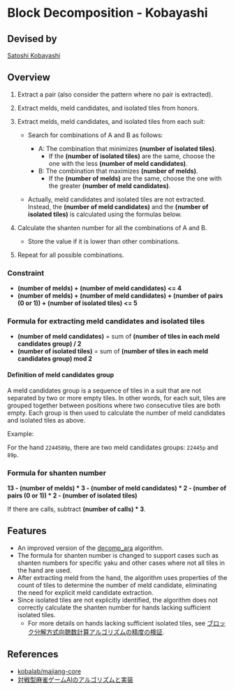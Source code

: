 # Block Decomposition - Kobayashi

## Devised by

[Satoshi Kobayashi](https://github.com/kobalab)

## Overview

1. Extract a pair (also consider the pattern where no pair is extracted).
2. Extract melds, meld candidates, and isolated tiles from honors.
3. Extract melds, meld candidates, and isolated tiles from each suit:

    - Search for combinations of A and B as follows:

      - A: The combination that minimizes **(number of isolated tiles)**.
        - If the **(number of isolated tiles)** are the same, choose the one with the less **(number of meld candidates)**.
      - B: The combination that maximizes **(number of melds)**.
        - If the **(number of melds)** are the same, choose the one with the greater **(number of meld candidates)**.

    - Actually, meld candidates and isolated tiles are not extracted. Instead, the **(number of meld candidates)** and the **(number of isolated tiles)** is calculated using the formulas below.

4. Calculate the shanten number for all the combinations of A and B.

    - Store the value if it is lower than other combinations.

5. Repeat for all possible combinations.

### Constraint

- **(number of melds) + (number of meld candidates) <= 4**
- **(number of melds) + (number of meld candidates) + (number of pairs (0 or 1)) + (number of isolated tiles) <= 5**

### Formula for extracting meld candidates and isolated tiles

- **(number of meld candidates)** = sum of **(number of tiles in each meld candidates group) / 2**
- **(number of isolated tiles)** = sum of **(number of tiles in each meld candidates group) mod 2**

#### Definition of meld candidates group

A meld candidates group is a sequence of tiles in a suit that are not separated by two or more empty tiles.
In other words, for each suit, tiles are grouped together between positions where two consecutive tiles are both empty.
Each group is then used to calculate the number of meld candidates and isolated tiles as above.

Example:

For the hand `2244589p`, there are two meld candidates groups: `22445p` and `89p`.

### Formula for shanten number

**13 - (number of melds) * 3 - (number of meld candidates) * 2 - (number of pairs (0 or 1)) * 2 - (number of isolated tiles)**

If there are calls, subtract **(number of calls) * 3**.

## Features

- An improved version of the [decomp_ara](../decomp_ara) algorithm.
- The formula for shanten number is changed to support cases such as shanten numbers for specific yaku and other cases where not all tiles in the hand are used.
- After extracting meld from the hand, the algorithm uses properties of the count of tiles to determine the number of meld candidate, eliminating the need for explicit meld candidate extraction.
- Since isolated tiles are not explicitly identified, the algorithm does not correctly calculate the shanten number for hands lacking sufficient isolated tiles.
  - For more details on hands lacking sufficient isolated tiles, see [ブロック分解方式向聴数計算アルゴリズムの精度の検証](https://zenn.dev/tomohxx/articles/aecace4e3a3bc1).

## References

- [kobalab/majiang-core](https://github.com/kobalab/majiang-core)
- [対戦型麻雀ゲームAIのアルゴリズムと実装](https://www.amazon.co.jp/dp/4798067881)

